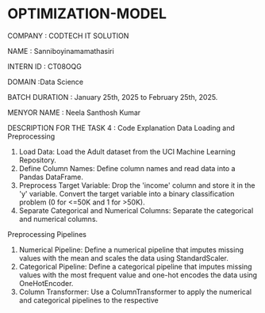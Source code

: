 # OPTIMIZATION-MODEL

COMPANY : CODTECH IT SOLUTION

NAME : Sanniboyinamamathasiri

INTERN ID : CT08OQG

DOMAIN :Data Science

BATCH DURATION :  January 25th, 2025 to February 25th, 2025.   

MENYOR NAME : Neela Santhosh Kumar

DESCRIPTION FOR THE TASK 4 :
Code Explanation
Data Loading and Preprocessing
1. Load Data: Load the Adult dataset from the UCI Machine Learning Repository.
2. Define Column Names: Define column names and read data into a Pandas DataFrame.
3. Preprocess Target Variable: Drop the 'income' column and store it in the 'y' variable. Convert the target variable into a binary classification problem (0 for <=50K and 1 for >50K).
4. Separate Categorical and Numerical Columns: Separate the categorical and numerical columns.

Preprocessing Pipelines
1. Numerical Pipeline: Define a numerical pipeline that imputes missing values with the mean and scales the data using StandardScaler.
2. Categorical Pipeline: Define a categorical pipeline that imputes missing values with the most frequent value and one-hot encodes the data using OneHotEncoder.
3. Column Transformer: Use a ColumnTransformer to apply the numerical and categorical pipelines to the respective  
